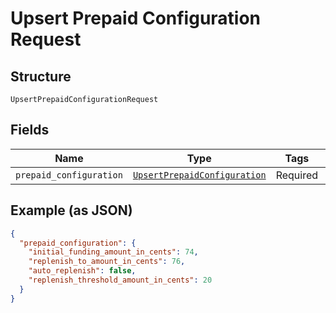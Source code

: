 
# Upsert Prepaid Configuration Request

## Structure

`UpsertPrepaidConfigurationRequest`

## Fields

| Name | Type | Tags | Description |
|  --- | --- | --- | --- |
| `prepaid_configuration` | [`UpsertPrepaidConfiguration`](../../doc/models/upsert-prepaid-configuration.md) | Required | - |

## Example (as JSON)

```json
{
  "prepaid_configuration": {
    "initial_funding_amount_in_cents": 74,
    "replenish_to_amount_in_cents": 76,
    "auto_replenish": false,
    "replenish_threshold_amount_in_cents": 20
  }
}
```

